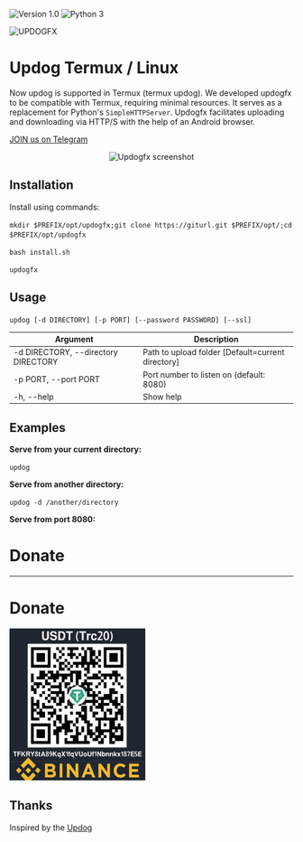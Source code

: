 ![Version 1.0](http://img.shields.io/badge/version-v1.4-green.svg)
![Python 3](http://img.shields.io/badge/python-3.8-blue.svg)

<p>
  <img src="#" width=85px alt="UPDOGFX"/>
</p>

# Updog Termux / Linux

Now updog is supported in Termux (termux updog).
We developed updogfx to be compatible with Termux, requiring minimal resources. 
It serves as a replacement for Python's `SimpleHTTPServer`. Updogfx facilitates uploading and downloading via HTTP/S with the help of an Android browser.

[JOIN us on Telegram](https://t.me/efxtv)

<p align="center">
  <img src="#" alt="Updogfx screenshot"/>
</p>

## Installation

Install using commands:

`mkdir $PREFIX/opt/updogfx;git clone https://giturl.git $PREFIX/opt/;cd $PREFIX/opt/updogfx`

`bash install.sh`

`updogfx`

## Usage

`updog [-d DIRECTORY] [-p PORT] [--password PASSWORD] [--ssl]`

| Argument                            | Description                                      |
|-------------------------------------|--------------------------------------------------| 
| -d DIRECTORY, --directory DIRECTORY | Path to upload folder [Default=current directory]| 
| -p PORT, --port PORT                | Port number to listen on (default: 8080)         |
| -h, --help                          | Show help                                        |

## Examples

**Serve from your current directory:**

`updog`

**Serve from another directory:**

`updog -d /another/directory`

**Serve from port 8080:**

# Donate
---------------------------------------
# Donate
<a href="#"><img src="https://raw.githubusercontent.com/efxtv/EFX-Tv-Bookmarks/main/bin/DONATE/USDT.png" title="Please donate to support EFX Tv" alt="CryptoUSDT" width="241" height="269"></a>

## Thanks

Inspired by the [Updog](https://github.com/sc0tfree/updog)
